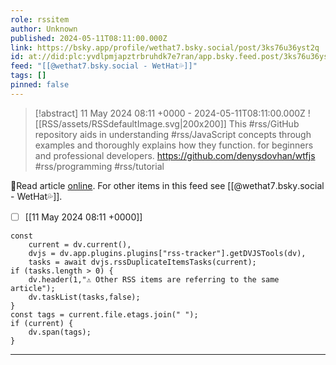 ```yaml
---
role: rssitem
author: Unknown
published: 2024-05-11T08:11:00.000Z
link: https://bsky.app/profile/wethat7.bsky.social/post/3ks76u36yst2q
id: at://did:plc:yvdlpmjapztrbruhdk7e7ran/app.bsky.feed.post/3ks76u36yst2q
feed: "[[@wethat7․bsky․social - WetHat💦]]"
tags: []
pinned: false
---
```


> [!abstract] 11 May 2024 08:11 +0000 - 2024-05-11T08:11:00.000Z
> <span class="rss-image">![[RSS/assets/RSSdefaultImage.svg|200x200]]</span> This #rss/GitHub repository aids in understanding #rss/JavaScript concepts through examples and thoroughly explains how they function. for beginners and professional developers. https://github.com/denysdovhan/wtfjs #rss/programming #rss/tutorial

🔗Read article [online](https://bsky.app/profile/wethat7.bsky.social/post/3ks76u36yst2q). For other items in this feed see [[@wethat7․bsky․social - WetHat💦]].

- [ ] [[11 May 2024 08꞉11 +0000]]

~~~dataviewjs
const
    current = dv.current(),
	dvjs = dv.app.plugins.plugins["rss-tracker"].getDVJSTools(dv),
	tasks = await dvjs.rssDuplicateItemsTasks(current);
if (tasks.length > 0) {
	dv.header(1,"⚠ Other RSS items are referring to the same article");
    dv.taskList(tasks,false);
}
const tags = current.file.etags.join(" ");
if (current) {
	dv.span(tags);
}
~~~

- - -
